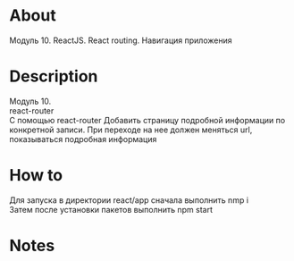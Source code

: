# About

Модуль 10. ReactJS. React routing. Навигация приложения

# Description

Модуль 10.<br>
react-router<br>
С помощью react-router Добавить страницу подробной информации по конкретной записи. При переходе на нее должен меняться url, показываться подробная информация<br>

# How to

Для запуска в директории react/app сначала выполнить nmp i<br>
Затем после установки пакетов выполнить npm start

# Notes

